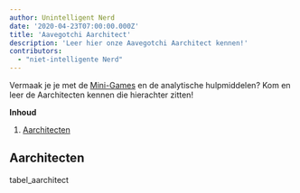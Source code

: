 ```yaml
---
author: Unintelligent Nerd
date: '2020-04-23T07:00:00.000Z'
title: 'Aavegotchi Aarchitect'
description: 'Leer hier onze Aavegotchi Aarchitect kennen!'
contributors:
  - "niet-intelligente Nerd"
---
```


Vermaak je je met de [Mini-Games](/minigames) en de analytische hulpmiddelen? Kom en leer de Aarchitecten kennen die hierachter zitten!

<div class="contentsBox">

**Inhoud**

<ol>
<li><a href=#aarchitects>Aarchitecten</a></li>
</ol>

</div>

## Aarchitecten

tabel_aarchitect